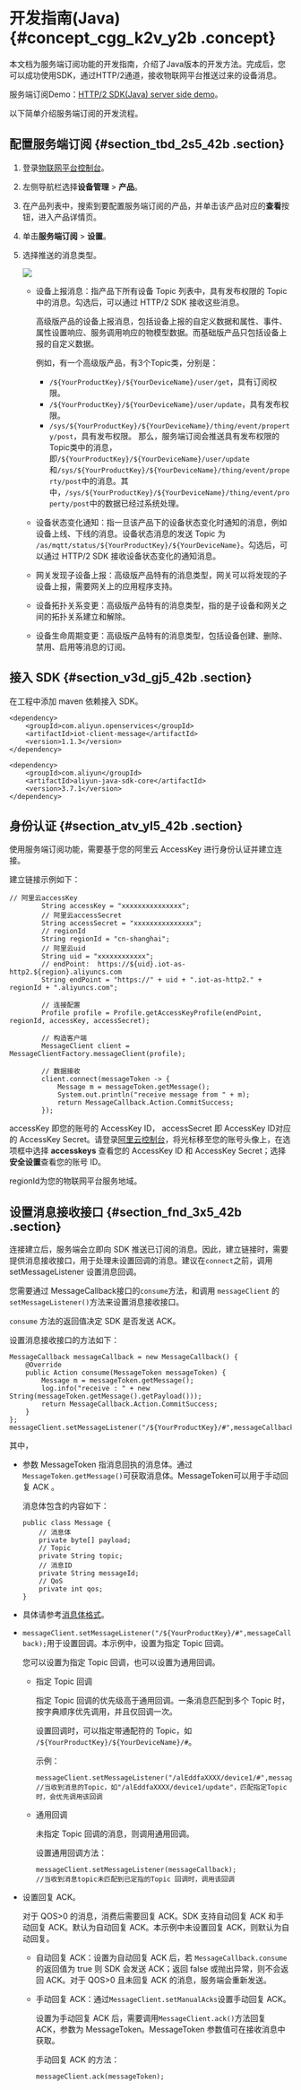 # 开发指南\(Java\) {#concept_cgg_k2v_y2b .concept}

本文档为服务端订阅功能的开发指南，介绍了Java版本的开发方法。完成后，您可以成功使用SDK，通过HTTP/2通道，接收物联网平台推送过来的设备消息。

服务端订阅Demo：[HTTP/2 SDK\(Java\) server side demo](http://aliyun-iot.oss-cn-hangzhou.aliyuncs.com/java-http2-sdk-demo/http2-server-side-demo.zip)。

以下简单介绍服务端订阅的开发流程。

## 配置服务端订阅 {#section_tbd_2s5_42b .section}

1.  登录[物联网平台控制台](https://iot.console.aliyun.com/product/region/cn-shanghai)。
2.  左侧导航栏选择**设备管理** \> **产品**。
3.  在产品列表中，搜索到要配置服务端订阅的产品，并单击该产品对应的**查看**按钮，进入产品详情页。
4.  单击**服务端订阅** \> **设置**。
5.  选择推送的消息类型。

    ![](http://static-aliyun-doc.oss-cn-hangzhou.aliyuncs.com/assets/img/18850/155192435012666_zh-CN.png)

    -   设备上报消息：指产品下所有设备 Topic 列表中，具有发布权限的 Topic 中的消息。勾选后，可以通过 HTTP/2 SDK 接收这些消息。

        高级版产品的设备上报消息，包括设备上报的自定义数据和属性、事件、属性设置响应、服务调用响应的物模型数据。而基础版产品只包括设备上报的自定义数据。

        例如，有一个高级版产品，有3个Topic类，分别是：

        -   `/${YourProductKey}/${YourDeviceName}/user/get`，具有订阅权限。
        -   `/${YourProductKey}/${YourDeviceName}/user/update`，具有发布权限。
        -   `/sys/${YourProductKey}/${YourDeviceName}/thing/event/property/post`，具有发布权限。
        那么，服务端订阅会推送具有发布权限的Topic类中的消息，即`/${YourProductKey}/${YourDeviceName}/user/update`和`/sys/${YourProductKey}/${YourDeviceName}/thing/event/property/post`中的消息。其中，`/sys/${YourProductKey}/${YourDeviceName}/thing/event/property/post`中的数据已经过系统处理。

    -   设备状态变化通知：指一旦该产品下的设备状态变化时通知的消息，例如设备上线、下线的消息。设备状态消息的发送 Topic 为 `/as/mqtt/status/${YourProductKey}/${YourDeviceName}`。勾选后，可以通过 HTTP/2 SDK 接收设备状态变化的通知消息。
    -   网关发现子设备上报：高级版产品特有的消息类型，网关可以将发现的子设备上报，需要网关上的应用程序支持。
    -   设备拓扑关系变更：高级版产品特有的消息类型，指的是子设备和网关之间的拓扑关系建立和解除。
    -   设备生命周期变更：高级版产品特有的消息类型，包括设备创建、删除、禁用、启用等消息的订阅。

## 接入 SDK {#section_v3d_gj5_42b .section}

在工程中添加 maven 依赖接入 SDK。

```
<dependency>
    <groupId>com.aliyun.openservices</groupId>
    <artifactId>iot-client-message</artifactId>
    <version>1.1.3</version>
</dependency>

<dependency>
    <groupId>com.aliyun</groupId>
    <artifactId>aliyun-java-sdk-core</artifactId>
    <version>3.7.1</version>
</dependency>
```

## 身份认证 {#section_atv_yl5_42b .section}

使用服务端订阅功能，需要基于您的阿里云 AccessKey 进行身份认证并建立连接。

建立链接示例如下：

```
// 阿里云accessKey
        String accessKey = "xxxxxxxxxxxxxxx";
        // 阿里云accessSecret
        String accessSecret = "xxxxxxxxxxxxxxx";
        // regionId
        String regionId = "cn-shanghai";
        // 阿里云uid
        String uid = "xxxxxxxxxxxx";
        // endPoint:  https://${uid}.iot-as-http2.${region}.aliyuncs.com
        String endPoint = "https://" + uid + ".iot-as-http2." + regionId + ".aliyuncs.com";

        // 连接配置
        Profile profile = Profile.getAccessKeyProfile(endPoint, regionId, accessKey, accessSecret);

        // 构造客户端
        MessageClient client = MessageClientFactory.messageClient(profile);

        // 数据接收
        client.connect(messageToken -> {
            Message m = messageToken.getMessage();
            System.out.println("receive message from " + m);
            return MessageCallback.Action.CommitSuccess;
        });
```

accessKey 即您的账号的 AccessKey ID， accessSecret 即 AccessKey ID对应的 AccessKey Secret。请登录[阿里云控制台](https://home.console.aliyun.com/new#/)，将光标移至您的账号头像上，在选项框中选择 **accesskeys** 查看您的 AccessKey ID 和 AccessKey Secret；选择**安全设置**查看您的账号 ID。

regionId为您的物联网平台服务地域。

## 设置消息接收接口 {#section_fnd_3x5_42b .section}

连接建立后，服务端会立即向 SDK 推送已订阅的消息。因此，建立链接时，需要提供消息接收接口，用于处理未设置回调的消息。建议在`connect`之前，调用 setMessageListener 设置消息回调。

您需要通过 MessageCallback接口的`consume`方法，和调用 `messageClient` 的`setMessageListener()`方法来设置消息接收接口。

`consume` 方法的返回值决定 SDK 是否发送 ACK。

设置消息接收接口的方法如下：

```
MessageCallback messageCallback = new MessageCallback() {
    @Override
    public Action consume(MessageToken messageToken) {
        Message m = messageToken.getMessage();
        log.info("receive : " + new String(messageToken.getMessage().getPayload()));
        return MessageCallback.Action.CommitSuccess;
    }
};
messageClient.setMessageListener("/${YourProductKey}/#",messageCallback);
```

其中，

-   参数 MessageToken 指消息回执的消息体。通过`MessageToken.getMessage()`可获取消息体。MessageToken可以用于手动回复 ACK 。

    消息体包含的内容如下：

    ```
    public class Message {
        // 消息体
        private byte[] payload;
        // Topic 
        private String topic;
        // 消息ID
        private String messageId;
        // QoS
        private int qos;
    }
    ```

-   具体请参考[消息体格式](#)。
-   `messageClient.setMessageListener("/${YourProductKey}/#",messageCallback);`用于设置回调。本示例中，设置为指定 Topic 回调。

    您可以设置为指定 Topic 回调，也可以设置为通用回调。

    -   指定 Topic 回调

        指定 Topic 回调的优先级高于通用回调。一条消息匹配到多个 Topic 时，按字典顺序优先调用，并且仅回调一次。

        设置回调时，可以指定带通配符的 Topic，如 `/${YourProductKey}/${YourDeviceName}/#`。

        示例：

        ```
        messageClient.setMessageListener("/alEddfaXXXX/device1/#",messageCallback);
        //当收到消息的Topic，如"/alEddfaXXXX/device1/update"，匹配指定Topic时，会优先调用该回调
        ```

    -   通用回调

        未指定 Topic 回调的消息，则调用通用回调。

        设置通用回调方法：

        ```
        messageClient.setMessageListener(messageCallback);
        //当收到消息topic未匹配到已定指的Topic 回调时，调用该回调
        ```

-   设置回复 ACK。

    对于 QOS\>0 的消息，消费后需要回复 ACK。SDK 支持自动回复 ACK 和手动回复 ACK。默认为自动回复 ACK。本示例中未设置回复 ACK，则默认为自动回复。

    -   自动回复 ACK：设置为自动回复 ACK 后，若 `MessageCallback.consume` 的返回值为 true 则 SDK 会发送 ACK；返回 false 或抛出异常，则不会返回 ACK。对于 QOS\>0 且未回复 ACK 的消息，服务端会重新发送。
    -   手动回复 ACK：通过`MessageClient.setManualAcks`设置手动回复 ACK。

        设置为手动回复 ACK 后，需要调用`MessageClient.ack()`方法回复 ACK，参数为 MessageToken。MessageToken 参数值可在接收消息中获取。

        手动回复 ACK 的方法：

        ```
        messageClient.ack(messageToken);
        ```


